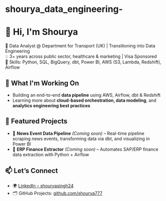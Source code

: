 # shourya_data_engineering-
# 👋 Hi, I'm Shourya

🎯 Data Analyst @ Department for Transport (UK) | Transitioning into Data Engineering  
💡 3+ years across public sector, healthcare & marketing | Visa Sponsored  
🧰 Skills: Python, SQL, BigQuery, dbt, Power BI, AWS (S3, Lambda, Redshift), Airflow

## 🚀 What I'm Working On
- Building an end-to-end **data pipeline** using AWS, Airflow, dbt & Redshift
- Learning more about **cloud-based orchestration, data modeling**, and **analytics engineering best practices**

## 📌 Featured Projects
- 🔄 **News Event Data Pipeline** *(Coming soon)* – Real-time pipeline scraping news events, transforming data via dbt, and visualizing in Power BI  
- 🧾 **ERP Finance Extractor** *(Coming soon)* – Automates SAP/ERP finance data extraction with Python + Airflow

## 📫 Let’s Connect
- 🌍 [LinkedIn – shouryasingh24](https://www.linkedin.com/in/shouryasingh24/)
- 🗂 GitHub Projects: [github.com/shourya777](https://github.com/shourya777)
